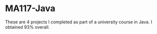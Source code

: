 # MA117-Java
These are 4 projects I completed as part of a university course in Java. I obtained 93% overall.
